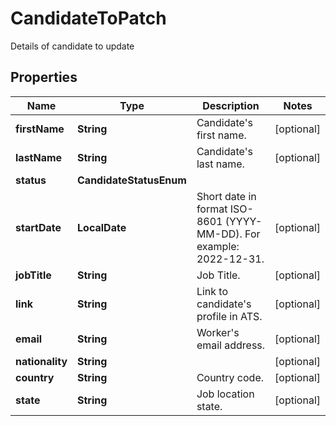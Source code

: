 

# CandidateToPatch

Details of candidate to update

## Properties

| Name | Type | Description | Notes |
|------------ | ------------- | ------------- | -------------|
|**firstName** | **String** | Candidate&#39;s first name. |  [optional] |
|**lastName** | **String** | Candidate&#39;s last name. |  [optional] |
|**status** | **CandidateStatusEnum** |  |  |
|**startDate** | **LocalDate** | Short date in format ISO-8601 (YYYY-MM-DD). For example: 2022-12-31. |  [optional] |
|**jobTitle** | **String** | Job Title. |  [optional] |
|**link** | **String** | Link to candidate&#39;s profile in ATS. |  [optional] |
|**email** | **String** | Worker&#39;s email address. |  [optional] |
|**nationality** | **String** |  |  [optional] |
|**country** | **String** | Country code. |  [optional] |
|**state** | **String** | Job location state. |  [optional] |



